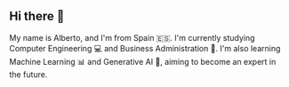 ## Hi there 👋
My name is Alberto, and I'm from Spain 🇪🇸.
I'm currently studying Computer Engineering 💻 and Business Administration 🏢.
I'm also learning Machine Learning 📊 and Generative AI 🧠, aiming to become an expert in the future.

<!--
**AlbertoSocorro/AlbertoSocorro** is a ✨ _special_ ✨ repository because its `README.md` (this file) appears on your GitHub profile.

Here are some ideas to get you started:

- 🔭 I’m currently working on ...
- 🌱 I’m currently learning ...
- 👯 I’m looking to collaborate on ...
- 🤔 I’m looking for help with ...
- 💬 Ask me about ...
- 📫 How to reach me: ...
- 😄 Pronouns: ...
- ⚡ Fun fact: ...
-->
